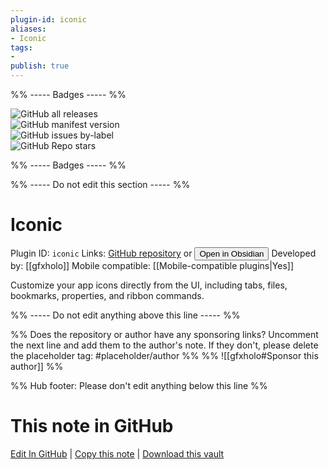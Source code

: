 ```yaml
---
plugin-id: iconic
aliases:
- Iconic
tags: 
- 
publish: true
---
```


%% ----- Badges ----- %%

![GitHub all releases](https://img.shields.io/github/downloads/gfxholo/iconic/total?color=573E7A&logo=github&style=for-the-badge)   
![GitHub manifest version](https://img.shields.io/github/manifest-json/v/gfxholo/iconic?color=573E7A&logo=github&style=for-the-badge)   
![GitHub issues by-label](https://img.shields.io/github/issues/gfxholo/iconic/help%20wanted?color=573E7A&logo=github&style=for-the-badge)   
![GitHub Repo stars](https://img.shields.io/github/stars/gfxholo/iconic?color=573E7A&logo=github&style=for-the-badge)

%% ----- Badges ----- %%

%% ----- Do not edit this section ----- %%

# Iconic

Plugin ID: `iconic`
Links: [GitHub repository](https://github.com/gfxholo/iconic) or [<button id=HH>Open in Obsidian</button>](obsidian://show-plugin?id=iconic)
Developed by: [[gfxholo]]
Mobile compatible: [[Mobile-compatible plugins|Yes]]

Customize your app icons directly from the UI, including tabs, files, bookmarks, properties, and ribbon commands.

%% ----- Do not edit anything above this line ----- %% 

%% Does the repository or author have any sponsoring links? Uncomment the next line and add them to the author's note. If they don't, please delete the placeholder tag: #placeholder/author %%
%% ![[gfxholo#Sponsor this author]] %%

%% Hub footer: Please don't edit anything below this line %%

# This note in GitHub

<span class="git-footer">[Edit In GitHub](https://github.dev/obsidian-community/obsidian-hub/blob/main/02%20-%20Community%20Expansions/02.05%20All%20Community%20Expansions/Plugins/iconic.md "git-hub-edit-note") | [Copy this note](https://raw.githubusercontent.com/obsidian-community/obsidian-hub/main/02%20-%20Community%20Expansions/02.05%20All%20Community%20Expansions/Plugins/iconic.md "git-hub-copy-note") | [Download this vault](https://github.com/obsidian-community/obsidian-hub/archive/refs/heads/main.zip "git-hub-download-vault") </span>
